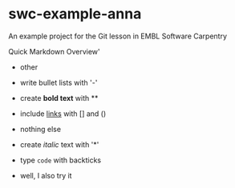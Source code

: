 # swc-example-anna
An example project for the Git lesson in EMBL Software Carpentry

Quick Markdown Overview'

- other
- write bullet lists with '-'

- create **bold text** with **
- include [links](https://embl.de) with [] and ()
- nothing else
- create *italic* text with '*'
- type `code` with backticks
- well, I also try it 
